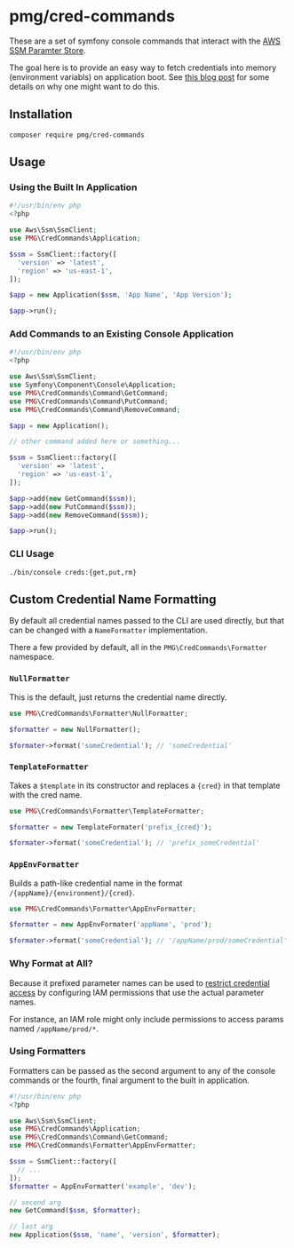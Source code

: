# pmg/cred-commands

These are a set of symfony console commands that interact with the
[AWS SSM Paramter Store](https://docs.aws.amazon.com/systems-manager/latest/userguide/systems-manager-paramstore.html).

The goal here is to provide an easy way to fetch credentials into memory
(environment variabls) on application boot. See [this blog post](https://chrisguitarguy.com/2017/12/23/secrets-in-dockerized-applications/)
for some details on why one might want to do this.

## Installation

```
composer require pmg/cred-commands
```

## Usage

### Using the Built In Application

```php
#!/usr/bin/env php
<?php

use Aws\Ssm\SsmClient;
use PMG\CredCommands\Application;

$ssm = SsmClient::factory([
  'version' => 'latest',
  'region' => 'us-east-1',
]);

$app = new Application($ssm, 'App Name', 'App Version');

$app->run();
```



### Add Commands to an Existing Console Application

```php
#!/usr/bin/env php
<?php

use Aws\Ssm\SsmClient;
use Symfony\Component\Console\Application;
use PMG\CredCommands\Command\GetCommand;
use PMG\CredCommands\Command\PutCommand;
use PMG\CredCommands\Command\RemoveCommand;

$app = new Application();

// other command added here or something...

$ssm = SsmClient::factory([
  'version' => 'latest',
  'region' => 'us-east-1',
]);

$app->add(new GetCommand($ssm));
$app->add(new PutCommand($ssm));
$app->add(new RemoveCommand($ssm));

$app->run();
```

### CLI Usage

```
./bin/console creds:{get,put,rm}
```

## Custom Credential Name Formatting

By default all credential names passed to the CLI are used directly, but that
can be changed with a `NameFormatter` implementation.

There a few provided by default, all in the `PMG\CredCommands\Formatter`
namespace.

### `NullFormatter`

This is the default, just returns the credential name directly.

```php
use PMG\CredCommands\Formatter\NullFormatter;

$formatter = new NullFormatter();

$formater->format('someCredential'); // 'someCredential'
```

### `TemplateFormatter`

Takes a `$template` in its constructor and replaces a `{cred}` in that template
with the cred name.

```php
use PMG\CredCommands\Formatter\TemplateFormatter;

$formatter = new TemplateFormater('prefix_{cred}');

$formater->format('someCredential'); // 'prefix_someCredential'
```

### `AppEnvFormatter`

Builds a path-like credential name in the format `/{appName}/{environment}/{cred}`.

```php
use PMG\CredCommands\Formatter\AppEnvFormatter;

$formatter = new AppEnvFormater('appName', 'prod');

$formater->format('someCredential'); // '/appName/prod/someCredential'
```

### Why Format at All?

Because it prefixed parameter names can be used to [restrict credential access](https://docs.aws.amazon.com/systems-manager/latest/userguide/sysman-paramstore-access.html)
by configuring IAM permissions that use the actual parameter names.

For instance, an IAM role might only include permissions to access params named
`/appName/prod/*`.

### Using Formatters

Formatters can be passed as the second argument to any of the console commands
or the fourth, final argument to the built in application.

```php
#!/usr/bin/env php
<?php

use Aws\Ssm\SsmClient;
use PMG\CredCommands\Application;
use PMG\CredCommands\Command\GetCommand;
use PMG\CredCommands\Formatter\AppEnvFormatter;

$ssm = SsmClient::factory([
  // ...
]);
$formatter = AppEnvFormatter('example', 'dev');

// second arg
new GetCommand($ssm, $formatter);

// last arg
new Application($ssm, 'name', 'version', $formatter);
```

